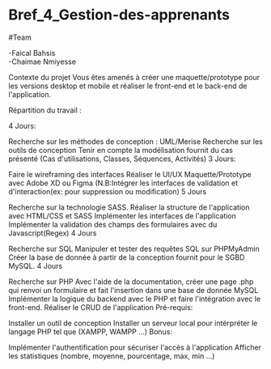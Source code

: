 # Bref_4_Gestion-des-apprenants

#Team

-Faical Bahsis <br/>
-Chaimae Nmiyesse

Contexte du projet
Vous êtes amenés à créer une maquette/prototype pour les versions desktop et mobile et réaliser le front-end et le back-end de l'application.

Répartition du travail :

4 Jours:

Recherche sur les méthodes de conception : UML/Merise
Recherche sur les outils de conception
Tenir en compte la modélisation fournit du cas présenté (Cas d'utilisations, Classes, Séquences, Activités)
3 Jours:

Faire le wireframing des interfaces
Réaliser le UI/UX Maquette/Prototype avec Adobe XD ou Figma (N.B:Intégrer les interfaces de validation et d'interaction(ex: pour suppression ou modification)
5 Jours

Recherche sur la technologie SASS.
Réaliser la structure de l'application avec HTML/CSS et SASS
Implémenter les interfaces de l'application
Implémenter la validation des champs des formulaires avec du Javascript(Regex)
4 Jours

Recherche sur SQL
Manipuler et tester des requêtes SQL sur PHPMyAdmin
Créer la base de donnée à partir de la conception fournit pour le SGBD MySQL.
4 Jours

Recherche sur PHP
Avec l'aide de la documentation, créer une page .php qui renvoi un formulaire et fait l'insertion dans une base de donnée MySQL
Implémenter la logique du backend avec le PHP et faire l'intégration avec le front-end.
Réaliser le CRUD de l'application
Pré-requis:

Installer un outil de conception
Installer un serveur local pour intérpréter le langage PHP tel que (XAMPP, WAMPP ...)
Bonus:

Implémenter l'authentification pour sécuriser l'accès à l'application
Afficher les statistiques (nombre, moyenne, pourcentage, max, min ...)